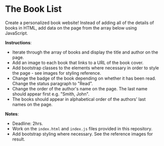 # The Book List
Create a personalized book website! Instead of adding all of the details of books in HTML, add data on the page from the array below using JavaScript.

**Instructions**:
* Iterate through the array of books and display the title and author on the page.
* Add an image to each book that links to a URL of the book cover.
* Add bootstrap classes to the elements where necessary in order to style the page - see images for styling reference. 
* Change the badge of the book depending on whether it has been read. Change the status paragraph to "Read".  
* Change the order of the author's name on the page. The last name should appear first e.g. "Smith, John". 
* The books should appear in alphabetical order of the authors' last names on the page.

**Notes**: 
* Deadline: 2hrs.
* Work on the `index.html` and `index.js` files provided in this repository.
* Add bootstrap styling where necessary. See the reference images for result. 

